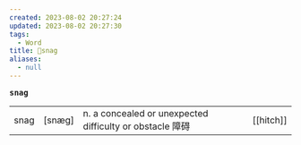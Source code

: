 ```yaml
---
created: 2023-08-02 20:27:24
updated: 2023-08-02 20:27:30
tags:
  - Word
title: 📖snag
aliases:
  - null
---
```


<pre><strong>snag</strong></pre>
|   |   |   |   |
|---|---|---|---|
|snag|[snæg]|n. a concealed or unexpected difficulty or obstacle 障碍|[[hitch]]|